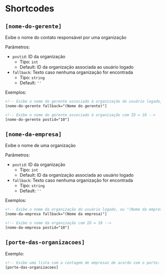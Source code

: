 # Shortcodes

## `[nome-do-gerente]`

Exibe o nome do contato responsável por uma organização

Parâmetros:

- `postid`: ID da organização
    - Tipo: `int`
    - Default: ID da organização associada ao usuário logado
- `fallback`: Texto caso nenhuma organização for encontrada
    - Tipo: `string`
    - Default: `''`

Exemplos:

```html
<!-- Exibe o nome do gerente associado à organização do usuário logado, ou "(Nome do gerente)" se o usuário não estiver logado ou não tiver organização -->
[nome-do-gerente fallback="(Nome do gerente)"]

<!-- Exibe o nome do gerente associado à organização com ID = 10 -->
[nome-do-gerente postid="10"]
```

## `[nome-da-empresa]`

Exibe o nome de uma organização

Parâmetros:

- `postid`: ID da organização
    - Tipo: `int`
    - Default: ID da organização associada ao usuário logado
- `fallback`: Texto caso nenhuma organização for encontrada
    - Tipo: `string`
    - Default: `''`

Exemplos:

```html
<!-- Exibe o nome da organização do usuário logado, ou "(Nome da empresa)" se o usuário não estiver logado ou não tiver organização -->
[nome-da-empresa fallback="(Nome da empresa)"]

<!-- Exibe o nome da organização com ID = 10 -->
[nome-da-empresa postid="10"]
```

## `[porte-das-organizacoes]`

Exemplo:

```html
<!-- Exibe uma lista com a contagem de empresas de acordo com o porte: Micro e pequenas, Médias e Grandes empresa -->
[porte-das-organizacoes]
```
